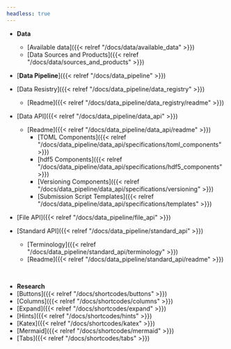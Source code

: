 ```yaml
---
headless: true
---
```


- **Data**
  - [Available data]({{< relref "/docs/data/available_data" >}})
  - [Data Sources and Products]({{< relref "/docs/data/sources_and_products" >}})

- [**Data Pipeline**]({{< relref "/docs/data_pipeline" >}})
- [Data Resistry]({{< relref "/docs/data_pipeline/data_registry" >}})
  - [Readme]({{< relref "/docs/data_pipeline/data_registry/readme" >}})
- [Data API]({{< relref "/docs/data_pipeline/data_api" >}})
  - [Readme]({{< relref "/docs/data_pipeline/data_api/readme" >}})
    - [TOML Components]({{< relref "/docs/data_pipeline/data_api/specifications/toml_components" >}})
    - [hdf5 Components]({{< relref "/docs/data_pipeline/data_api/specifications/hdf5_components" >}})
    - [Versioning Components]({{< relref "/docs/data_pipeline/data_api/specifications/versioning" >}})
    - [Submission Script Templates]({{< relref "/docs/data_pipeline/data_api/specifications/templates" >}})
- [File API]({{< relref "/docs/data_pipeline/file_api" >}})
- [Standard API]({{< relref "/docs/data_pipeline/standard_api" >}})
  - [Terminology]({{< relref "/docs/data_pipeline/standard_api/terminology" >}})
  - [Readme]({{< relref "/docs/data_pipeline/standard_api/readme" >}})
<br />

- **Research**
- [Buttons]({{< relref "/docs/shortcodes/buttons" >}})
- [Columns]({{< relref "/docs/shortcodes/columns" >}})
- [Expand]({{< relref "/docs/shortcodes/expand" >}})
- [Hints]({{< relref "/docs/shortcodes/hints" >}})
- [Katex]({{< relref "/docs/shortcodes/katex" >}})
- [Mermaid]({{< relref "/docs/shortcodes/mermaid" >}})
- [Tabs]({{< relref "/docs/shortcodes/tabs" >}})
<br />
